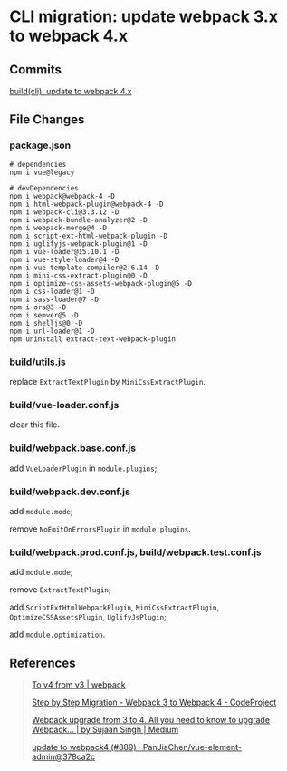 # CLI migration: update webpack 3.x to webpack 4.x

## Commits

[build(cli): update to webpack 4.x](https://codeup.aliyun.com/642f90e6bff3b5aa545628c1/miaocangchina/miaocang-h5/commit/45b8c62d0ec4185d55cfd90740cf9316d05dc3d6?branch=cli_webpack4)

## File Changes

### package.json

```shell
# dependencies
npm i vue@legacy

# devDependencies
npm i webpack@webpack-4 -D
npm i html-webpack-plugin@webpack-4 -D
npm i webpack-cli@3.3.12 -D
npm i webpack-bundle-analyzer@2 -D
npm i webpack-merge@4 -D
npm i script-ext-html-webpack-plugin -D
npm i uglifyjs-webpack-plugin@1 -D
npm i vue-loader@15.10.1 -D
npm i vue-style-loader@4 -D
npm i vue-template-compiler@2.6.14 -D
npm i mini-css-extract-plugin@0 -D
npm i optimize-css-assets-webpack-plugin@5 -D
npm i css-loader@1 -D
npm i sass-loader@7 -D
npm i ora@3 -D
npm i semver@5 -D
npm i shelljs@0 -D
npm i url-loader@1 -D
npm uninstall extract-text-webpack-plugin
```

### build/utils.js

replace `ExtractTextPlugin` by `MiniCssExtractPlugin`.

### build/vue-loader.conf.js

clear this file.

### build/webpack.base.conf.js

add `VueLoaderPlugin` in `module.plugins`;

### build/webpack.dev.conf.js

add `module.mode`;

remove `NoEmitOnErrorsPlugin` in `module.plugins`.

### build/webpack.prod.conf.js, build/webpack.test.conf.js

add `module.mode`;

remove `ExtractTextPlugin`;

add `ScriptExtHtmlWebpackPlugin`, `MiniCssExtractPlugin`, `OptimizeCSSAssetsPlugin`, `UglifyJsPlugin`;

add `module.optimization`.

## References
>
> [To v4 from v3 | webpack](https://webpack.js.org/migrate/4/)
>
> [Step by Step Migration - Webpack 3 to Webpack 4 - CodeProject](https://www.codeproject.com/Articles/1277835/Step-by-Step-Migration-Webpack-3-to-Webpack-4)
> 
> [Webpack upgrade from 3 to 4. All you need to know to upgrade Webpack… | by Sujaan Singh | Medium](https://medium.com/@sujankanwar/webpack-upgrade-from-3-to-4-687c6076c285)
>
> [update to webpack4 (#889) · PanJiaChen/vue-element-admin@378ca2c](https://github.com/PanJiaChen/vue-element-admin/commit/378ca2c217f94d3f31e2518116708092ee06f95c)